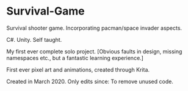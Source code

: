 # Survival-Game
Survival shooter game.  Incorporating pacman/space invader aspects.

C#.
Unity.
Self taught.

My first ever complete solo project.
[Obvious faults in design, missing namespaces etc., but a fantastic learning experience.]

First ever pixel art and animations, created through Krita.




Created in March 2020.
Only edits since: To remove unused code.
